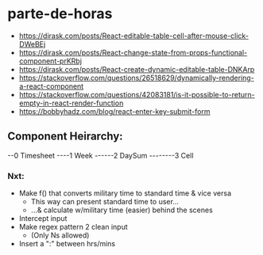 # parte-de-horas
  - https://dirask.com/posts/React-editable-table-cell-after-mouse-click-DWeBEj
  - https://dirask.com/posts/React-change-state-from-props-functional-component-prKRbj
  - https://dirask.com/posts/React-create-dynamic-editable-table-DNKArp
  - https://stackoverflow.com/questions/26518629/dynamically-rendering-a-react-component
  - https://stackoverflow.com/questions/42083181/is-it-possible-to-return-empty-in-react-render-function
  - https://bobbyhadz.com/blog/react-enter-key-submit-form

## Component Heirarchy: 
--0 Timesheet
----1 Week
------2 DaySum
--------3 Cell

### Nxt:
 - Make f() that converts military time to standard time & vice versa
   * This way can present standard time to user...
   * ...& calculate w/military time (easier) behind the scenes
 - Intercept input
 - Make regex pattern 2 clean input 
   * (Only Ns allowed)
 - Insert a ":" between hrs/mins